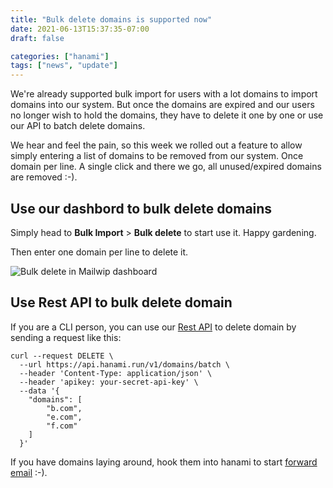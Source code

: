 ```yaml
---
title: "Bulk delete domains is supported now"
date: 2021-06-13T15:37:35-07:00
draft: false

categories: ["hanami"]
tags: ["news", "update"]
---
```


We're already supported bulk import for users with a lot domains to import domains into our system. But once the domains are expired and our users no longer wish to hold the domains, they have to delete it one by one or use our API to batch delete domains.

We hear and feel the pain, so this week we rolled out a feature to allow simply entering a list of domains to be removed from our system. Once domain per line. A single click and there we go, all unused/expired domains are removed :-).

## Use our dashbord to bulk delete domains

Simply head to **Bulk Import** > **Bulk delete** to start use it. Happy gardening.

Then enter one domain per line to delete it.

![Bulk delete in Mailwip dashboard](/blog/hotlink-ok/bulk-delete1.png "How to
use bulk delete in hanami dashboard")

## Use Rest API to bulk delete domain

If you are a CLI person, you can use our [Rest
API](https://hanami.run/api/#domains) to delete domain by
sending a request like this:


```
curl --request DELETE \
  --url https://api.hanami.run/v1/domains/batch \
  --header 'Content-Type: application/json' \
  --header 'apikey: your-secret-api-key' \
  --data '{
	"domains": [
		"b.com",
		"e.com",
		"f.com"
	]
  }'
```

If you have domains laying around, hook them into hanami to start [forward email](https://mailwip.com) :-).
